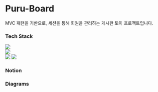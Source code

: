 # Puru-Board
MVC 패턴을 기반으로, 세션을 통해 회원을 관리하는 게시판 토이 프로젝트입니다.

### Tech Stack
<img src="https://img.shields.io/badge/Spring%20Boot%202.7.5-6DB33F?style=flat-square&logo=SpringBoot&logoColor=white"/></a>
</br>
<img src="https://img.shields.io/badge/Java11-007396?style=flat-square&logoColor=white"/></a></br>
<img src="https://img.shields.io/badge/MySQL-4479A1?style=flat-square&logoColor=white"/></a>
<img src="https://img.shields.io/badge/Hibernate-59666C?style=flat-square&logo=Hibernate&logoColor=white"/></a>

### Notion

### Diagrams

